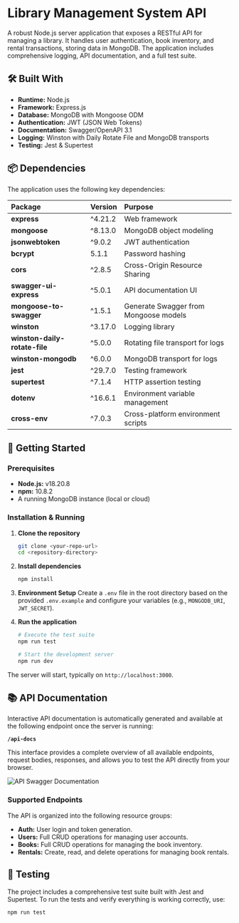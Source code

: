 # Library Management System API

A robust Node.js server application that exposes a RESTful API for managing a library. It handles user authentication, book inventory, and rental transactions, storing data in MongoDB. The application includes comprehensive logging, API documentation, and a full test suite.

## 🛠️ Built With

- **Runtime:** Node.js
- **Framework:** Express.js
- **Database:** MongoDB with Mongoose ODM
- **Authentication:** JWT (JSON Web Tokens)
- **Documentation:** Swagger/OpenAPI 3.1
- **Logging:** Winston with Daily Rotate File and MongoDB transports
- **Testing:** Jest & Supertest

## 📦 Dependencies

The application uses the following key dependencies:

| Package | Version | Purpose |
| :--- | :--- | :--- |
| **express** | ^4.21.2 | Web framework |
| **mongoose** | ^8.13.0 | MongoDB object modeling |
| **jsonwebtoken** | ^9.0.2 | JWT authentication |
| **bcrypt** | 5.1.1 | Password hashing |
| **cors** | ^2.8.5 | Cross-Origin Resource Sharing |
| **swagger-ui-express** | ^5.0.1 | API documentation UI |
| **mongoose-to-swagger** | ^1.5.1 | Generate Swagger from Mongoose models |
| **winston** | ^3.17.0 | Logging library |
| **winston-daily-rotate-file** | ^5.0.0 | Rotating file transport for logs |
| **winston-mongodb** | ^6.0.0 | MongoDB transport for logs |
| **jest** | ^29.7.0 | Testing framework |
| **supertest** | ^7.1.4 | HTTP assertion testing |
| **dotenv** | ^16.6.1 | Environment variable management |
| **cross-env** | ^7.0.3 | Cross-platform environment scripts |

## 🚀 Getting Started

### Prerequisites

- **Node.js:** v18.20.8
- **npm:** 10.8.2
- A running MongoDB instance (local or cloud)

### Installation & Running

1.  **Clone the repository**
    ```bash
    git clone <your-repo-url>
    cd <repository-directory>
    ```

2.  **Install dependencies**
    ```bash
    npm install
    ```

3.  **Environment Setup**
    Create a `.env` file in the root directory based on the provided `.env.example` and configure your variables (e.g., `MONGODB_URI`, `JWT_SECRET`).

4.  **Run the application**
    ```bash
    # Execute the test suite
    npm run test

    # Start the development server
    npm run dev
    ```

The server will start, typically on `http://localhost:3000`.

## 📚 API Documentation

Interactive API documentation is automatically generated and available at the following endpoint once the server is running:

**`/api-docs`**

This interface provides a complete overview of all available endpoints, request bodies, responses, and allows you to test the API directly from your browser.

![API Swagger Documentation](https://github.com/user-attachments/assets/44c3ebd1-c3a7-4a68-b9e6-b2d59882b8dc)

### Supported Endpoints

The API is organized into the following resource groups:

- **Auth:** User login and token generation.
- **Users:** Full CRUD operations for managing user accounts.
- **Books:** Full CRUD operations for managing the book inventory.
- **Rentals:** Create, read, and delete operations for managing book rentals.

## 🧪 Testing

The project includes a comprehensive test suite built with Jest and Supertest. To run the tests and verify everything is working correctly, use:

```bash
npm run test

